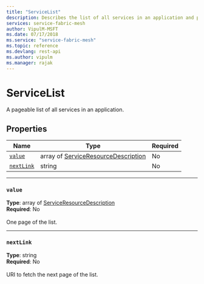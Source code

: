 ```yaml
---
title: "ServiceList"
description: Describes the list of all services in an application and provides the names, types, and requirement statuses for the value and nextLink properties.
services: service-fabric-mesh
author: VipulM-MSFT
ms.date: 07/17/2018
ms.service: "service-fabric-mesh"
ms.topic: reference
ms.devlang: rest-api
ms.author: vipulm
ms.manager: rajak
---
```

# ServiceList

A pageable list of all services in an application.


## Properties
| Name | Type | Required |
| --- | --- | --- |
| [`value`](#value) | array of [ServiceResourceDescription](sfmeshrp-model-serviceresourcedescription.md) | No |
| [`nextLink`](#nextlink) | string | No |

____
### `value`
__Type__: array of [ServiceResourceDescription](sfmeshrp-model-serviceresourcedescription.md) <br/>
__Required__: No<br/>
<br/>
One page of the list.

____
### `nextLink`
__Type__: string <br/>
__Required__: No<br/>
<br/>
URI to fetch the next page of the list.
